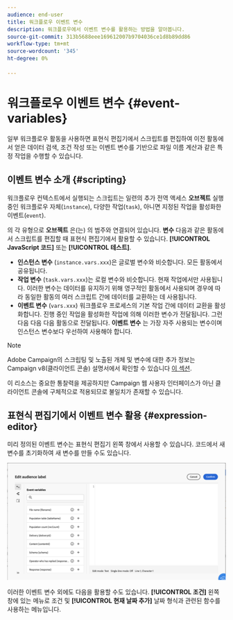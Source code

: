 ```yaml
---
audience: end-user
title: 워크플로우 이벤트 변수
description: 워크플로우에서 이벤트 변수를 활용하는 방법을 알아봅니다.
source-git-commit: 313b5688eee169612007b9704036ce1d8b89dd86
workflow-type: tm+mt
source-wordcount: '345'
ht-degree: 0%

---
```


# 워크플로우 이벤트 변수 {#event-variables}

일부 워크플로우 활동을 사용하면 표현식 편집기에서 스크립트를 편집하여 이전 활동에서 얻은 데이터 검색, 조건 작성 또는 이벤트 변수를 기반으로 파일 이름 계산과 같은 특정 작업을 수행할 수 있습니다.

## 이벤트 변수 소개 {#scripting}

워크플로우 컨텍스트에서 실행되는 스크립트는 일련의 추가 전역 액세스 **오브젝트** 실행 중인 워크플로우 자체(`ìnstance`), 다양한 작업(`task`), 아니면 지정된 작업을 활성화한 이벤트(`event`).

의 각 유형으로 **오브젝트** 은(는) 의 범주와 연결되어 있습니다. **변수** 다음과 같은 활동에서 스크립트를 편집할 때 표현식 편집기에서 활용할 수 있습니다. **[!UICONTROL JavaScript 코드]** 또는 **[!UICONTROL 테스트]**.

* **인스턴스 변수** (`instance.vars.xxx`)은 글로벌 변수와 비슷합니다. 모든 활동에서 공유됩니다.
* **작업 변수** (`task.vars.xxx`)는 로컬 변수와 비슷합니다. 현재 작업에서만 사용됩니다. 이러한 변수는 데이터를 유지하기 위해 영구적인 활동에서 사용되며 경우에 따라 동일한 활동의 여러 스크립트 간에 데이터를 교환하는 데 사용됩니다.
* **이벤트 변수** (`vars.xxx`) 워크플로우 프로세스의 기본 작업 간에 데이터 교환을 활성화합니다. 진행 중인 작업을 활성화한 작업에 의해 이러한 변수가 전달됩니다. 그런 다음 다음 다음 활동으로 전달됩니다. **이벤트 변수** 는 가장 자주 사용되는 변수이며 인스턴스 변수보다 우선하여 사용해야 합니다.

>[!NOTE]
>
>Adobe Campaign의 스크립팅 및 노출된 개체 및 변수에 대한 추가 정보는 Campaign v8(클라이언트 콘솔) 설명서에서 확인할 수 있습니다 [이 섹션](https://experienceleague.adobe.com/en/docs/campaign/automation/workflows/advanced-management/javascript-scripts-and-templates).
>
>이 리소스는 중요한 통찰력을 제공하지만 Campaign 웹 사용자 인터페이스가 아닌 클라이언트 콘솔에 구체적으로 적용되므로 불일치가 존재할 수 있습니다.

## 표현식 편집기에서 이벤트 변수 활용 {#expression-editor}

미리 정의된 이벤트 변수는 표현식 편집기 왼쪽 창에서 사용할 수 있습니다. 코드에서 새 변수를 초기화하여 새 변수를 만들 수도 있습니다.

![](assets/event-variables.png)

이러한 이벤트 변수 외에도 다음을 활용할 수도 있습니다. **[!UICONTROL 조건]** 왼쪽 창에 있는 메뉴로 조건 및 **[!UICONTROL 현재 날짜 추가]** 날짜 형식과 관련된 함수를 사용하는 메뉴입니다.
